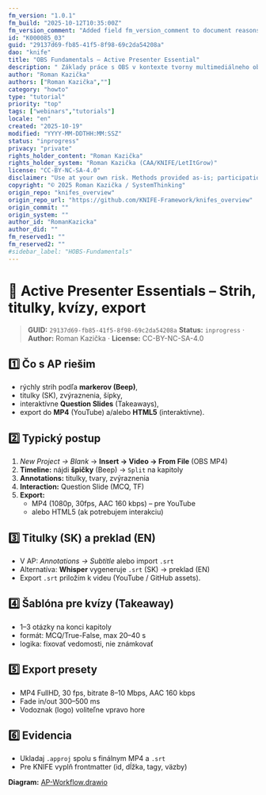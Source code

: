 ```yaml
---
fm_version: "1.0.1"
fm_build: "2025-10-12T10:35:00Z"
fm_version_comment: "Added field fm_version_comment to document reasons for FM updates"
id: "K000085_03"
guid: "29137d69-fb85-41f5-8f98-69c2da54208a"
dao: "knife"
title: "OBS Fundamentals – Active Presenter Essential"
description: " Základy práce s OBS v kontexte tvorny multimediálneho obsahu"
author: "Roman Kazička"
authors: ["Roman Kazička",""]
category: "howto"
type: "tutorial"
priority: "top"
tags: ["webinars","tutorials"]
locale: "en"
created: "2025-10-19"
modified: "YYYY-MM-DDTHH:MM:SSZ"
status: "inprogress"
privacy: "private"
rights_holder_content: "Roman Kazička"
rights_holder_system: "Roman Kazička (CAA/KNIFE/LetItGrow)"
license: "CC-BY-NC-SA-4.0"
disclaimer: "Use at your own risk. Methods provided as-is; participation is voluntary and context-aware."
copyright: "© 2025 Roman Kazička / SystemThinking"
origin_repo: "knifes_overview"
origin_repo_url: "https://github.com/KNIFE-Framework/knifes_overview"
origin_commit: ""
origin_system: ""
author_id: "RomanKazicka"
author_did: ""
fm_reserved1: ""
fm_reserved2: ""
#sidebar_label: "HOBS-Fundamentals"
---
```

# 🧰 Active Presenter Essentials – Strih, titulky, kvízy, export

<!-- fm-visible: start -->
> **GUID:** `29137d69-fb85-41f5-8f98-69c2da54208a`
> **Status:** `inprogress` · **Author:** Roman Kazička · **License:** CC-BY-NC-SA-4.0
<!-- fm-visible: end -->

## 1️⃣ Čo s AP riešim
- rýchly strih podľa **markerov (Beep)**,
- titulky (SK), zvýraznenia, šípky,
- interaktívne **Question Slides** (Takeaways),
- export do **MP4** (YouTube) a/alebo **HTML5** (interaktívne).

## 2️⃣ Typický postup
1. *New Project → Blank* → **Insert → Video → From File** (OBS MP4)
2. **Timeline:** nájdi **špičky** (Beep) → `Split` na kapitoly
3. **Annotations:** titulky, tvary, zvýraznenia
4. **Interaction:** Question Slide (MCQ, TF)
5. **Export:** 
   - MP4 (1080p, 30fps, AAC 160 kbps) – pre YouTube
   - alebo HTML5 (ak potrebujem interakciu)

## 3️⃣ Titulky (SK) a preklad (EN)
- V AP: *Annotations → Subtitle* alebo import `.srt`
- Alternatíva: **Whisper** vygeneruje `.srt` (SK) → preklad (EN)
- Export `.srt` priložím k videu (YouTube / GitHub assets).

## 4️⃣ Šablóna pre kvízy (Takeaway)
- 1–3 otázky na konci kapitoly
- formát: MCQ/True-False, max 20–40 s
- logika: fixovať vedomosti, nie známkovať

## 5️⃣ Export presety
- MP4 FullHD, 30 fps, bitrate 8–10 Mbps, AAC 160 kbps
- Fade in/out 300–500 ms
- Vodoznak (logo) voliteľne vpravo hore

## 6️⃣ Evidencia
- Ukladaj `.approj` spolu s finálnym MP4 a `.srt`
- Pre KNIFE vyplň frontmatter (id, dĺžka, tagy, väzby)

**Diagram:** [AP-Workflow.drawio](./AP-Workflow.drawio)
